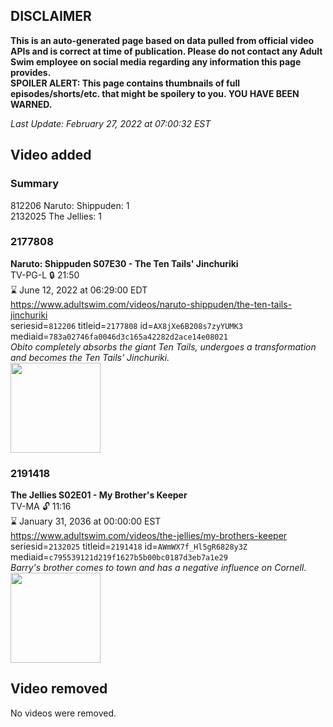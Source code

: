 ## DISCLAIMER
**This is an auto-generated page based on data pulled from official video APIs and is correct at time of publication. Please do not contact any Adult Swim employee on social media regarding any information this page provides.**  
**SPOILER ALERT: This page contains thumbnails of full episodes/shorts/etc. that might be spoilery to you. YOU HAVE BEEN WARNED.**  

_Last Update: February 27, 2022 at 07:00:32 EST_
## Video added
### Summary
812206 Naruto: Shippuden: 1  
2132025 The Jellies: 1  
### 2177808
**Naruto: Shippuden S07E30 - The Ten Tails' Jinchuriki**  
TV-PG-L 🔒 21:50  
⌛ June 12, 2022 at 06:29:00 EDT  
https://www.adultswim.com/videos/naruto-shippuden/the-ten-tails-jinchuriki  
seriesid=`812206` titleid=`2177808` id=`AX8jXe6B208s7zyYUMK3` mediaid=`783a02746fa0046d3c165a42282d2ace14e08021`  
_Obito completely absorbs the giant Ten Tails, undergoes a transformation and becomes the Ten Tails' Jinchuriki._  
<a href="https://media.cdn.adultswim.com/uploads/20220223/thumbnails/2_222231431536-NarutoShippuden_378_TheTenTailsJinchuriki.png"><img src="https://media.cdn.adultswim.com/uploads/20220223/thumbnails/2_222231431536-NarutoShippuden_378_TheTenTailsJinchuriki.png" height="144px" /></a>
### 2191418
**The Jellies S02E01 - My Brother's Keeper**  
TV-MA 🔓 11:16  
⌛ January 31, 2036 at 00:00:00 EST  
https://www.adultswim.com/videos/the-jellies/my-brothers-keeper  
seriesid=`2132025` titleid=`2191418` id=`AWmWX7f_Hl5gR6828y3Z` mediaid=`c795539121d219f1627b5b00bc0187d3eb7a1e29`  
_Barry's brother comes to town and has a negative influence on Cornell._  
<a href="https://i.cdn.turner.com/adultswim/big/image-upload/thumbnails/thumb-2_image-15580246898559.jpg"><img src="https://i.cdn.turner.com/adultswim/big/image-upload/thumbnails/thumb-2_image-15580246898559.jpg" height="144px" /></a>
## Video removed
No videos were removed.  
